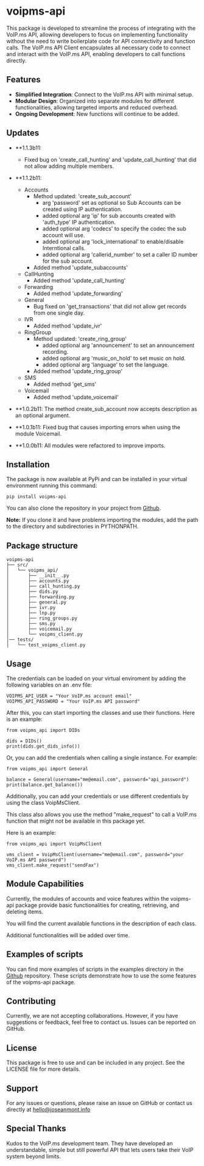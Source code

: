 # voipms-api

This package is developed to streamline the process of integrating with the VoIP.ms API, allowing developers to focus on implementing functionality without the need to write boilerplate code for API connectivity and function calls. The VoIP.ms API Client encapsulates all necessary code to connect and interact with the VoIP.ms API, enabling developers to call functions directly.

## Features

- **Simplified Integration**: Connect to the VoIP.ms API with minimal setup.
- **Modular Design**: Organized into separate modules for different functionalities, allowing targeted imports and reduced overhead.
- **Ongoing Development**: New functions will continue to be added.

## Updates

- **1.1.3b11:
    - Fixed bug on 'create_call_hunting' and 'update_call_hunting' that did not allow adding multiple members.
- **1.1.2b11:
    - Accounts
        - Method updated: 'create_sub_account'
            - arg 'password' set as optional so Sub Accounts can be created using IP authentication.
            - added optional arg 'ip' for sub accounts created with 'auth_type' IP authentication.
            - added optional arg 'codecs' to specify the codec the sub account will use.
 	        - added optional arg 'lock_international' to enable/disable Interntional calls.
 	        - added optional arg 'callerid_number' to set a caller ID number for the sub account.
        - Added method 'update_subaccounts'
    - CallHunting
        - Added method 'update_call_hunting'
    - Forwarding
        - Added method 'update_forwarding'
    - General
        - Bug fixed on 'get_transactions' that did not allow get records from one single day. 
    - IVR
        - Added method 'update_ivr'
    - RingGroup
        - Method updated: 'create_ring_group'
            - added optional arg 'announcement' to set an announcement recording.
            - added optional arg 'music_on_hold' to set music on hold.
            - added optional arg 'language' to set the language.
        - Added method 'update_ring_group'
    - SMS
        - Added method 'get_sms'
    - Voicemail
        - Added method 'update_voicemail'

- **1.0.2b11: The method create_sub_account now accepts description as an optional argument.
- **1.0.1b11: Fixed bug that causes importing errors when using the module Voicemail.
- **1.0.0b11: All modules were refactored to improve imports.

## Installation

The package is now available at PyPi and can be installed in your virtual environment running this command:

```
pip install voipms-api
```

You can also clone the repository in your project from [Github](https://github.com/joseanmont/voipms-api).

**Note:** If you clone it and have problems importing the modules, add the path to the directory and subdirectories in PYTHONPATH.

## Package structure

```plaintext
voipms-api
├── src/
│   └── voipms_api/
│       ├── __init__.py
│       ├── accounts.py
│       ├── call_hunting.py
│       ├── dids.py
│       ├── forwarding.py
│       ├── general.py
│       ├── ivr.py
│       ├── lnp.py
│       ├── ring_groups.py
│       ├── sms.py
│       ├── voicemail.py
│       └── voipms_client.py
│── tests/
│   └── test_voipms_client.py
```

## Usage

The credentials can be loaded on your virtual enviroment by adding the following variables on an .env file:

```.env
VOIPMS_API_USER = "Your VoIP.ms account email"
VOIPMS_API_PASSWORD = "Your VoIP.ms API password"
```

After this, you can start importing the classes and use their functions. Here is an example:

```
from voipms_api import DIDs

dids = DIDs()
print(dids.get_dids_info())
```

Or, you can add the credentials when calling a single instance. For example:

```
from voipms_api import General

balance = General(username="me@email.com", password="api_password")
print(balance.get_balance())
```

Additionally, you can add your credentials or use different credentials by using the class VoipMsClient.

This class also allows you use the method "make_request" to call a VoIP.ms function that might not be available in this package yet.

Here is an example:

```
from voipms_api import VoipMsClient

vms_client = VoipMsClient(username="me@email.com", password="your VoIP.ms API password")
vms_client.make_request("sendFax")
```

## Module Capabilities

Currently, the modules of accounts and voice features within the voipms-api package provide basic functionalities for creating, retrieving, and deleting items. 

You will find the current available functions in the description of each class.

Additional functionalities will be added over time.

## Examples of scripts

You can find more examples of scripts in the examples directory in the [Github](https://github.com/joseanmont/voipms-api) repository. These scripts demonstrate how to use the some features of the voipms-api package.

## Contributing

Currently, we are not accepting collaborations. However, if you have suggestions or feedback, feel free to contact us. Issues can be reported on GitHub.

## License

This package is free to use and can be included in any project. See the LICENSE file for more details.

## Support

For any issues or questions, please raise an issue on GitHub or contact us directly at hello@joseanmont.info

## Special Thanks

Kudos to the VoIP.ms development team. They have developed an understandable, simple but still powerful API that lets users take their VoIP system beyond limits.